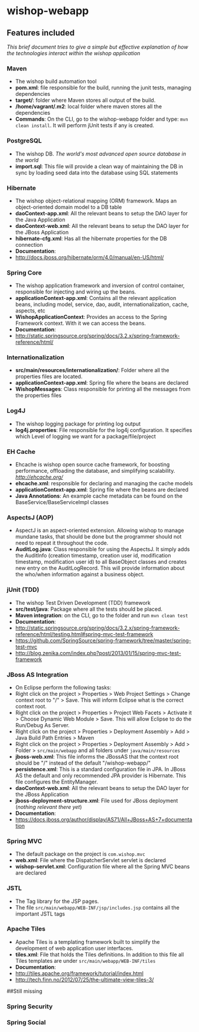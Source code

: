 wishop-webapp
=============

## Features included
_This brief document tries to give a simple but effective explanation of how the technologies interact within the wishop application_

### Maven
 * The wishop build automation tool
 * **pom.xml**: file responsible for the build, running the junit tests, managing dependencies
 * **target/**: folder where Maven stores all output of the build.
 * **/home/vagrant/.m2**: local folder where maven stores all the dependencies  
 * **Commands**: On the CLI, go to the wishop-webapp folder and type: `mvn clean install`. It will perform jUnit tests if any is created.


### PostgreSQL
 * The wishop DB. _The world's most advanced open source database in the world_
 * **import.sql**: This file will provide a clean way of maintaining the DB in sync by loading seed data into the database using SQL statements


### Hibernate
 * The wishop object-relational mapping (ORM) framework. Maps an object-oriented domain model to a DB table
 * **daoContext-app.xml**: All the relevant beans to setup the DAO layer for the Java Application
 * **daoContext-web.xml**: All the relevant beans to setup the DAO layer for the JBoss Application 
 * **hibernate-cfg.xml**: Has all the hibernate properties for the DB connection 
 * **Documentation**: 
  * http://docs.jboss.org/hibernate/orm/4.0/manual/en-US/html/


### Spring Core
 * The wishop application framework and inversion of control container, responsible for injecting and wiring up the beans.
 * **applicationContext-app.xml**: Contains all the relevant application beans, including model, service, dao, audit, internationalization, cache, aspects, etc
 * **WishopApplicationContext**: Provides an access to the Spring Framework context. With it we can access the beans.
 * **Documentation**: 
  * http://static.springsource.org/spring/docs/3.2.x/spring-framework-reference/html/


### Internationalization
 * **src/main/resources/internationalization/**: Folder where all the properties files are located.
 * **applicationContext-app.xml**: Spring file where the beans are declared
 * **WishopMessages**: Class responsible for printing all the messages from the properties files


### Log4J
 * The wishop logging package for printing log output
 * **log4j.properties**: File responsible for the log4j configuration. It specifies which Level of logging we want for a package/file/project

 
### EH Cache
 * Ehcache is wishop open source cache framework, for boosting performance, offloading the database, and simplifying scalability. _http://ehcache.org/_
 * **ehcache.xml**: responsible for declaring and managing the cache models
 * **applicationContext-app.xml**: Spring file where the beans are declared
 * **Java Annotations**: An example cache metadata can be found on the BaseService/BaseServiceImpl classes  
 
 
### AspectsJ (AOP)
 * AspectJ is an aspect-oriented extension. Allowing wishop to manage mundane tasks, that should be done but the programmer should not need to repeat it throughout the code.
 * **AuditLog.java**: Class responsible for using the AspectsJ. It simply adds the AuditInfo (creation timestamp, creation user id, modification timestamp, modification user id) to all BaseObject classes and creates new entry on the AuditLogRecord. This will provide information about the who/when information against a business object.  


### jUnit (TDD)
 * The wishop Test Driven Development (TDD) framework
 * **src/test/java**: Package where all the tests should be placed.
 * **Maven integration**: on the CLI, go to the folder and run `mvn clean test`
 * **Documentation**:
  * http://static.springsource.org/spring/docs/3.2.x/spring-framework-reference/html/testing.html#spring-mvc-test-framework
  * https://github.com/SpringSource/spring-framework/tree/master/spring-test-mvc
  * http://blog.zenika.com/index.php?post/2013/01/15/spring-mvc-test-framework


### JBoss AS Integration
 * On Eclipse perform the following tasks:
  * Right click on the project > Properties > Web Project Settings > Change context root to "/" > Save. This will inform Eclipse what is the correct context root.
  * Right click on the project > Properties > Project Web Facets > Activate it > Choose Dynamic Web Module > Save. This will allow Eclipse to do the Run/Debug As Server.
  * Right click on the project > Properties > Deployment Assembly > Add > Java Build Path Entries > Maven
  * Right click on the project > Properties > Deployment Assembly > Add > Folder > `src/main/webapp` and all folders under `java/main/resources`
 * **jboss-web.xml**: This file informs the JBossAS that the context root should be "/" instead of the default "/wishop-webapp/"
 * **persistence.xml**:  This is a standard configuration file in JPA. In JBoss AS the default and only recommended JPA provider is Hibernate. This file configures the EntityManager.
 * **daoContext-web.xml**: All the relevant beans to setup the DAO layer for the JBoss Application
 * **jboss-deployment-structure.xml**: File used for JBoss deployment (_nothing relevant there yet_)
 * **Documentation**:
  * https://docs.jboss.org/author/display/AS71/All+JBoss+AS+7+documentation


### Spring MVC
 * The default package on the project is `com.wishop.mvc`
 * **web.xml**: File where the DispatcherServlet servlet is declared
 * **wishop-servlet.xml**: Configuration file where all the Spring MVC beans are declared
 

### JSTL 
 * The Tag library for the JSP pages.
 * The file `src/main/webapp/WEB-INF/jsp/includes.jsp` contains all the important JSTL tags


### Apache Tiles
 * Apache Tiles is a templating framework built to simplify the development of web application user interfaces.
 * **tiles.xml**: File that holds the Tiles definitions. In addition to this file all Tiles templates are under `src/main/webapp/WEB-INF/tiles`
 * **Documentation**:
  * http://tiles.apache.org/framework/tutorial/index.html
  * http://tech.finn.no/2012/07/25/the-ultimate-view-tiles-3/ 


##Still missing

### Spring Security


### Spring Social



